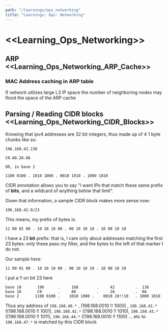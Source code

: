 ```yaml
---
path: "/learnings/ops_networking"
title: "Learnings: Ops: Networking"
---
```


# <<Learning_Ops_Networking>>

## ARP <<Learning_Ops_Networking_ARP_Cache>>

### MAC Address caching in ARP table 

If network utilizes large L3 IP space the number of neighboring nodes may flood the space of the ARP cache

## Parsing / Reading CIDR blocks <<Learning_Ops_Networking_CIDR_Blocks>>

Knowing that ipv4 addresses are 32 bit integers, thus made up of 4 1 byte chunks like so:

    196.168.42.138
    
    C0.A8.2A.8A
    
    OR, in base 2
    
    1100 0100 . 1010 1000 . 0010 1010 . 1000 1010
    
CIDR annotation allows you to say "I want IPs that match these same prefix of **bits**, and a wildcard of anything below that limit".

Given that information, a sample CIDR block makes more sense now:

    196.168.42.0/23

This means, my prefix of bytes is:


    11 00 01 00 . 10 10 10 00 . 00 10 10 10 . 10 00 10 10
    
I have a 23 **bit** prefix: that is, I care only about addresses matching the first 23 bytes: only these pass my filter, and the bytes to the left of that marker I do not.

Our sample here:

    11 00 01 00 . 10 10 10 00 . 00 10 10 10 . 10 00 10 10

    
I put a !! on bit 23 here

    base 10       196      .     168        .     42         .  138 
    base 16       C0       .     A8         .     2A         .  8A
    base 2       1100 0100 .    1010 1000 .    0010 10!!10   . 1000 1010
    
Thus any address of `198.168.40.*` , (198.168.0010 !! 1000) , `198.168.41.*` ((198.168.0010 !! 1001), `198.168.42.*` ((198.168.0010 !! 1010), `198.168.43.*` ((198.168.0010 !! 1011), `198.168.44.*` ((198.168.0010 !! 1100) ... etc to `198.168.47.*` is matched by this CIDR block